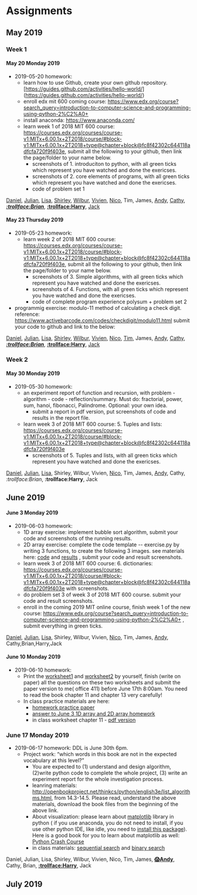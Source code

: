 # Assignments
## May 2019
### Week 1
#### May 20 Monday 2019

* 2019-05-20 homework:
  * learn how to use Github, create your own github repository.[https://guides.github.com/activities/hello-world/] (https://guides.github.com/activities/hello-world/)  
  * enroll edx mit 600 coming course: https://www.edx.org/course?search_query=introduction-to-computer-science-and-programming-using-python-2%C2%A0+ 
  * install anaconda: https://www.anaconda.com/ 
  * learn week 1 of 2018 MIT 600 course: https://courses.edx.org/courses/course-v1:MITx+6.00.1x+2T2018/course/#block-v1:MITx+6.00.1x+2T2018+type@chapter+block@fc8f42302c644118adfcfa720f9f403e, submit all the following to your github, then link the page/folder to your name below.
    * screenshots of 1. introduciton to python, with all green ticks which represent you have watched and done the exericses.
    * screenshots of 2. core elements of programs,  with all green ticks which represent you have watched and done the exericses.
    * code of problem set 1  

[Daniel](https://github.com/Yuudachi530/Watchpoint-0522), [Julian](https://github.com/GodspeedyJulian/week1-homework), [Lisa](https://github.com/ZeroxAlone/Homework190520), [Shirley](https://github.com/ShirleyAiko/S2), [Wilbur](https://github.com/WilburXuan/Computer-Science-Homework.git), [Vivien](https://github.com/WeixiaoG/Assignment), [Nico](https://github.com/jby0107/Homework/tree/hw-5.22), Tim, James, [Andy](https://github.com/Loskiz/AS_CS_Homework/tree/master/2019-5-20), [Cathy](https://github.com/CathyYang1118/5.22), [__*:trollface:Brian*__](https://github.com/BrianShan974/Hello-World/tree/assignment1), [**:trollface:Harry**](https://github.com/haoyuF996/AL-cs-homework-May-20-Monday-2019), [Jack](https://github.com/jyd1222/hello-world/tree/master)

#### May 23 Thursday 2019
* 2019-05-23 homework:
  * learn week 2 of 2018 MIT 600 course: https://courses.edx.org/courses/course-v1:MITx+6.00.1x+2T2018/course/#block-v1:MITx+6.00.1x+2T2018+type@chapter+block@fc8f42302c644118adfcfa720f9f403e, submit all the following to your github, then link the page/folder to your name below.
    * screenshots of 3. Simple algorithms, with all green ticks which represent you have watched and done the exericses.
    * screenshots of 4. Functions,  with all green ticks which represent you have watched and done the exericses.
    * code of complete program experience polysum + problem set 2  
 * programmig exercise: modulo-11 method of calculating a check digit. reference:  https://www.activebarcode.com/codes/checkdigit/modulo11.html  submit your code to github and link to the below:

[Daniel](https://github.com/Yuudachi530/Watchpoint-0601), [Julian](https://github.com/GodspeedyJulian/week2/tree/master), [Lisa](https://github.com/ZeroxAlone/homework190523), [Shirley](https://github.com/ShirleyAiko/S2), [Wilbur](https://github.com/WilburXuan/Computer-Science-Homework.git), [Vivien](https://github.com/WeixiaoG/Assignment), [Nico](https://github.com/jby0107/Homework/tree/hw-5.28), [Tim](https://github.com/YulinXing/friendly-octo-robot), James, [Andy](https://github.com/Loskiz/AS_CS_Homework/tree/master/May%2023%20Thursday%202019), [Cathy](https://github.com/CathyYang1118/5.22/tree/5.27-homework), [__*:trollface:Brian*__](https://github.com/BrianShan974/Hello-World/tree/assignment2), [**:trollface:Harry**](https://github.com/haoyuF996/AL-cs-homework-May-23-Monday-2019), [Jack](https://github.com/jyd1222/hello-world/tree/master)

### Week 2
#### May 30 Monday 2019

* 2019-05-30 homework:
  * an experiment report of function and recursion, with problem - algorithm - code - reflection/summary. Must do: fractorial, power, sum, hanoi, fibonacci, Palindrome.   Optional: your own idea.
    *  submit a report in pdf version, put screenshots of code and results in the report file. 
  * learn week 3 of 2018 MIT 600 course: 5. Tuples and lists:  https://courses.edx.org/courses/course-v1:MITx+6.00.1x+2T2018/course/#block-v1:MITx+6.00.1x+2T2018+type@chapter+block@fc8f42302c644118adfcfa720f9f403e 
    * screenshots of 5. Tuples and lists, with all green ticks which represent you have watched and done the exericses.

[Daniel](https://github.com/Yuudachi530/Watchpoint-0601), [Julian](https://github.com/GodspeedyJulian/Week-3-1), [Lisa](https://github.com/ZeroxAlone/homework190530), Shirley, Wilbur, Vivien, [Nico](https://github.com/jby0107/Homework/tree/hw-5.30), Tim, James, [Andy](https://github.com/Loskiz/AS_CS_Homework/tree/master/May%2030%20Monday%202019), Cathy, *:trollface:Brian*, **:trollface:Harry**, Jack
## June 2019
#### June 3 Monday 2019
* 2019-06-03 homework:
  * 1D array exercise: implement bubble sort algorithm, submit your code and screenshots of the running results. 
  * 2D array exercise: complete the code template -- exercise.py by writing 3 functions, to create the following 3 images. see materials here: [code](./arrays/exercise.py)  and [results](./arrays/resultImg.jpg) , submit your code and result screenshots.
  * learn week 3 of 2018 MIT 600 course: 6. dictionaries:  https://courses.edx.org/courses/course-v1:MITx+6.00.1x+2T2018/course/#block-v1:MITx+6.00.1x+2T2018+type@chapter+block@fc8f42302c644118adfcfa720f9f403e  with screenshots.
  * do problem set 3 of week 3 of 2018 MIT 600 course. submit your code and result screenshots.
  * enroll in the coming 2019 MIT online course, finish week 1 of the new course: https://www.edx.org/course?search_query=introduction-to-computer-science-and-programming-using-python-2%C2%A0+ , submit everything in green ticks. 

[Daniel](https://github.com/Yuudachi530/MIT-exercise-week3), [Julian](https://github.com/GodspeedyJulian/4/blob/master/README.md), [Lisa](https://github.com/ZeroxAlone/190603), Shirley, Wilbur, Vivien, [Nico](https://github.com/jby0107/Homework/tree/hw-6.3), Tim, James, [Andy](https://github.com/Loskiz/AS_CS_Homework/tree/master/June%203%20Monday%202019), Cathy,Brian,Harry,Jack

#### June 10 Monday 2019
* 2019-06-10 homework:
  * Print the [worksheet1](./materials/chapter11+13-wksheet1.pdf) and [worksheet2](./materials/chapter11+13-wksheet2.pdf) by yourself, finish (write on paper) all the questions on these two worksheets and submit the paper version to me( office 411) before June 17th 8:00am. You need to read the book chapter 11 and chapter 13 very carefully! 
  * In class practice materials are here:
    * [homework practice paper](./materials/MITcourseWeek1-2quizpaper+MS.pdf)
    * [answer to June 3 1D array and 2D array homework](./materials/exercise-ans.py)
    * in class worksheet chapter 11  - [pdf version](./materials/PracticeWorksheet1-paper.pdf)

    
### June 17 Monday 2019
* 2019-06-17 homework: DDL is June 30th 6pm. 
    * Project work: “which words in this book are not in the expected vocabulary at this level?”
      * You are expected to (1) understand and design algorithm, (2)write python code to complete the whole project, (3) write an experiment report for the whole investigation process. 
      * leanring materials: http://openbookproject.net/thinkcs/python/english3e/list_algorithms.html, from 14.3-14.5. Please read, understand the above materials, download the book files from the beginning of the above link. 
      * About visualization: please learn about [matplotlib](https://matplotlib.org/) library in python ( if you use anaconda, you do not need to install, if you use other python IDE, like idle, you need to [install this package](https://solarianprogrammer.com/2017/02/25/install-numpy-scipy-matplotlib-python-3-windows/)).    Here is a good book for you to learn about matplotlib as well: [Python Crash Course](http://file.allitebooks.com/20160102/Python%20Crash%20Course.pdf)
      * in class materials: [sequential search](http://interactivepython.org/runestone/static/pythonds/SortSearch/TheSequentialSearch.html) and [binary search](http://interactivepython.org/runestone/static/pythonds/SortSearch/TheBinarySearch.html) 

Daniel, Julian, Lisa, Shirley, Wilbur, Vivien, Nico, Tim, James, [**:scream:Andy**](https://github.com/Loskiz/AS_CS_Homework/tree/master/June%2017%20Monday%202019/Pyroject_AndyZhang_WordCount), Cathy, Brian, [**:trollface:Harry**](https://github.com/haoyuF996/AL-cs-homework-June-17-Monday-2019), Jack

## July 2019
